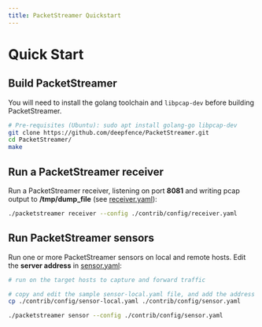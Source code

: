 ```yaml
---
title: PacketStreamer Quickstart
---
```


# Quick Start

## Build PacketStreamer


You will need to install the golang toolchain and `libpcap-dev` before building PacketStreamer.
  
```bash
# Pre-requisites (Ubuntu): sudo apt install golang-go libpcap-dev
git clone https://github.com/deepfence/PacketStreamer.git
cd PacketStreamer/
make
```

## Run a PacketStreamer receiver

Run a PacketStreamer receiver, listening on port **8081** and writing pcap output to **/tmp/dump_file** (see [receiver.yaml](https://github.com/deepfence/PacketStreamer/tree/main/contrib/config/receiver.yaml)):
  
```bash
./packetstreamer receiver --config ./contrib/config/receiver.yaml
```

## Run PacketStreamer sensors

Run one or more PacketStreamer sensors on local and remote hosts. Edit the **server address** in [sensor.yaml](https://github.com/deepfence/PacketStreamer/tree/main/contrib/config/sensor-local.yaml):

```bash
# run on the target hosts to capture and forward traffic

# copy and edit the sample sensor-local.yaml file, and add the address of the receiver host
cp ./contrib/config/sensor-local.yaml ./contrib/config/sensor.yaml

./packetstreamer sensor --config ./contrib/config/sensor.yaml
```
